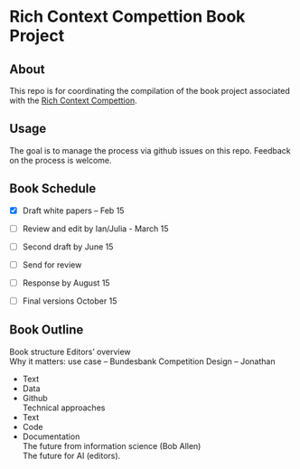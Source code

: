 # Rich Context Compettion Book Project

## About 

This repo is for coordinating the compilation of the book project associated with the [Rich Context Compettion](http://coleridgeinitiative.org/richcontextcompetition).

## Usage

The goal is to manage the process via github issues on this repo. Feedback on the process is welcome. 


## Book Schedule

- [x] Draft white papers – Feb 15 
- [ ] Review and edit by Ian/Julia - March 15  
- [ ] Second draft by June 15  
- [ ] Send for review  
- [ ] Response by August 15  
- [ ] Final versions October 15  


## Book Outline

Book structure
Editors’ overview  
Why it matters: use case – Bundesbank 
Competition Design – Jonathan
  - Text  
  - Data  
  - Github  
Technical approaches  
  - Text  
  - Code  
  - Documentation  
The future from information science (Bob Allen)   
The future for AI (editors).   
